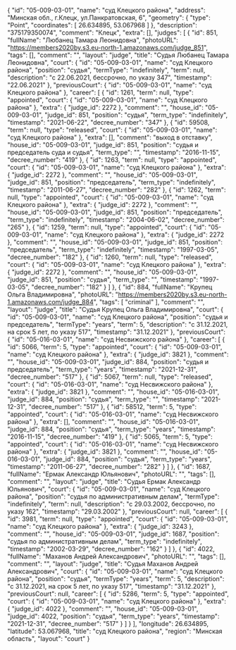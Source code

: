 {
    "id": "05-009-03-01",
    "name": "суд Клецкого района",
    "address": "Минская обл., г.Клецк, ул.Панкратовская, 6",
    "geometry": {
        "type": "Point",
        "coordinates": [
            26.634895,
            53.067968
        ]
    },
    "description": "375179350074",
    "comment": "Клецк",
    "extra": [],
    "judges": [
        {
            "id": 851,
            "fullName": "Любанец Тамара Леонидовна",
            "photoURL": "https://members2020by.s3.eu-north-1.amazonaws.com/judge_851",
            "tags": [],
            "comment": "",
            "layout": "judge",
            "title": "Судья Любанец Тамара Леонидовна",
            "court": {
                "id": "05-009-03-01",
                "name": "суд Клецкого района",
                "position": "судья",
                "termType": "indefinitely",
                "term": null,
                "description": "c 22.06.2021, бессрочно, по указу 347",
                "timestamp": "22.06.2021"
            },
            "previousCourt": {
                "id": "05-009-03-01",
                "name": "суд Клецкого района"
            },
            "career": [
                {
                    "id": 1261,
                    "term": null,
                    "type": "appointed",
                    "court": {
                        "id": "05-009-03-01",
                        "name": "суд Клецкого района"
                    },
                    "extra": {
                        "judge_id": 2272
                    },
                    "comment": "",
                    "house_id": "05-009-03-01",
                    "judge_id": 851,
                    "position": "судья",
                    "term_type": "indefinitely",
                    "timestamp": "2021-06-22",
                    "decree_number": "347"
                },
                {
                    "id": 59508,
                    "term": null,
                    "type": "released",
                    "court": {
                        "id": "05-009-03-01",
                        "name": "суд Клецкого района"
                    },
                    "extra": [],
                    "comment": "выход в отставку",
                    "house_id": "05-009-03-01",
                    "judge_id": 851,
                    "position": "судья и председатель суда и судья",
                    "term_type": "",
                    "timestamp": "2016-11-15",
                    "decree_number": "419"
                },
                {
                    "id": 1263,
                    "term": null,
                    "type": "appointed",
                    "court": {
                        "id": "05-009-03-01",
                        "name": "суд Клецкого района"
                    },
                    "extra": {
                        "judge_id": 2272
                    },
                    "comment": "",
                    "house_id": "05-009-03-01",
                    "judge_id": 851,
                    "position": "председатель",
                    "term_type": "indefinitely",
                    "timestamp": "2011-06-27",
                    "decree_number": "282"
                },
                {
                    "id": 1262,
                    "term": null,
                    "type": "appointed",
                    "court": {
                        "id": "05-009-03-01",
                        "name": "суд Клецкого района"
                    },
                    "extra": {
                        "judge_id": 2272
                    },
                    "comment": "",
                    "house_id": "05-009-03-01",
                    "judge_id": 851,
                    "position": "председатель",
                    "term_type": "indefinitely",
                    "timestamp": "2004-06-02",
                    "decree_number": "265"
                },
                {
                    "id": 1259,
                    "term": null,
                    "type": "appointed",
                    "court": {
                        "id": "05-009-03-01",
                        "name": "суд Клецкого района"
                    },
                    "extra": {
                        "judge_id": 2272
                    },
                    "comment": "",
                    "house_id": "05-009-03-01",
                    "judge_id": 851,
                    "position": "председатель",
                    "term_type": "indefinitely",
                    "timestamp": "1997-03-05",
                    "decree_number": "182"
                },
                {
                    "id": 1260,
                    "term": null,
                    "type": "released",
                    "court": {
                        "id": "05-009-03-01",
                        "name": "суд Клецкого района"
                    },
                    "extra": {
                        "judge_id": 2272
                    },
                    "comment": "",
                    "house_id": "05-009-03-01",
                    "judge_id": 851,
                    "position": "судья",
                    "term_type": "",
                    "timestamp": "1997-03-05",
                    "decree_number": "182"
                }
            ]
        },
        {
            "id": 884,
            "fullName": "Крупец Ольга Владимировна",
            "photoURL": "https://members2020by.s3.eu-north-1.amazonaws.com/judge_884",
            "tags": [
                "criminal"
            ],
            "comment": "",
            "layout": "judge",
            "title": "Судья Крупец Ольга Владимировна",
            "court": {
                "id": "05-009-03-01",
                "name": "суд Клецкого района",
                "position": "судья и председатель",
                "termType": "years",
                "term": 5,
                "description": "c 31.12.2021, на срок 5 лет, по указу 517",
                "timestamp": "31.12.2021"
            },
            "previousCourt": {
                "id": "05-016-03-01",
                "name": "суд Несвижского района"
            },
            "career": [
                {
                    "id": 5066,
                    "term": 5,
                    "type": "appointed",
                    "court": {
                        "id": "05-009-03-01",
                        "name": "суд Клецкого района"
                    },
                    "extra": {
                        "judge_id": 3821
                    },
                    "comment": "",
                    "house_id": "05-009-03-01",
                    "judge_id": 884,
                    "position": "судья и председатель",
                    "term_type": "years",
                    "timestamp": "2021-12-31",
                    "decree_number": "517"
                },
                {
                    "id": 5067,
                    "term": null,
                    "type": "released",
                    "court": {
                        "id": "05-016-03-01",
                        "name": "суд Несвижского района"
                    },
                    "extra": {
                        "judge_id": 3821
                    },
                    "comment": "",
                    "house_id": "05-016-03-01",
                    "judge_id": 884,
                    "position": "судья",
                    "term_type": "",
                    "timestamp": "2021-12-31",
                    "decree_number": "517"
                },
                {
                    "id": 58512,
                    "term": 5,
                    "type": "appointed",
                    "court": {
                        "id": "05-016-03-01",
                        "name": "суд Несвижского района"
                    },
                    "extra": [],
                    "comment": "",
                    "house_id": "05-016-03-01",
                    "judge_id": 884,
                    "position": "судья",
                    "term_type": "years",
                    "timestamp": "2016-11-15",
                    "decree_number": "419"
                },
                {
                    "id": 5065,
                    "term": 5,
                    "type": "appointed",
                    "court": {
                        "id": "05-016-03-01",
                        "name": "суд Несвижского района"
                    },
                    "extra": {
                        "judge_id": 3821
                    },
                    "comment": "",
                    "house_id": "05-016-03-01",
                    "judge_id": 884,
                    "position": "судья",
                    "term_type": "years",
                    "timestamp": "2011-06-27",
                    "decree_number": "282"
                }
            ]
        },
        {
            "id": 1687,
            "fullName": "Ермак Александр Юльянович",
            "photoURL": "",
            "tags": [],
            "comment": "",
            "layout": "judge",
            "title": "Судья Ермак Александр Юльянович",
            "court": {
                "id": "05-009-03-01",
                "name": "суд Клецкого района",
                "position": "судья по административным делам",
                "termType": "indefinitely",
                "term": null,
                "description": "c 29.03.2002, бессрочно, по указу 162",
                "timestamp": "29.03.2002"
            },
            "previousCourt": null,
            "career": [
                {
                    "id": 3981,
                    "term": null,
                    "type": "appointed",
                    "court": {
                        "id": "05-009-03-01",
                        "name": "суд Клецкого района"
                    },
                    "extra": {
                        "judge_id": 3243
                    },
                    "comment": "",
                    "house_id": "05-009-03-01",
                    "judge_id": 1687,
                    "position": "судья по административным делам",
                    "term_type": "indefinitely",
                    "timestamp": "2002-03-29",
                    "decree_number": "162"
                }
            ]
        },
        {
            "id": 4022,
            "fullName": "Маханов Андрей Александрович",
            "photoURL": "",
            "tags": [],
            "comment": "",
            "layout": "judge",
            "title": "Судья Маханов Андрей Александрович",
            "court": {
                "id": "05-009-03-01",
                "name": "суд Клецкого района",
                "position": "судья",
                "termType": "years",
                "term": 5,
                "description": "c 31.12.2021, на срок 5 лет, по указу 517",
                "timestamp": "31.12.2021"
            },
            "previousCourt": null,
            "career": [
                {
                    "id": 5286,
                    "term": 5,
                    "type": "appointed",
                    "court": {
                        "id": "05-009-03-01",
                        "name": "суд Клецкого района"
                    },
                    "extra": {
                        "judge_id": 4022
                    },
                    "comment": "",
                    "house_id": "05-009-03-01",
                    "judge_id": 4022,
                    "position": "судья",
                    "term_type": "years",
                    "timestamp": "2021-12-31",
                    "decree_number": "517"
                }
            ]
        }
    ],
    "longitude": 26.634895,
    "latitude": 53.067968,
    "title": "суд Клецкого района",
    "region": "Минская область",
    "layout": "court"
}